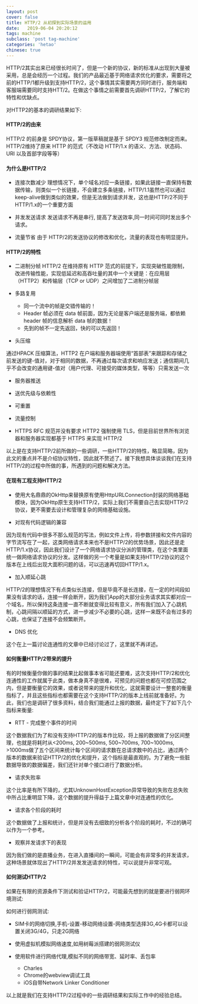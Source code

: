 ```yaml
---
layout: post
cover: false
title: HTTP/2 从初探到实际场景的运用
date:   2019-06-04 20:20:12
tags: machine
subclass: 'post tag-machine'
categories: 'hetao'
chinese: true
---
```


HTTP/2其实出来已经很长时间了，但是一个新的协议，新的标准从出现到大量被采用，总是会经历一个过程。我们的产品最近基于网络请求优化的要求，需要将之前的HTTP/1都升级到支持HTTP/2，这个事情其实需要两方同时进行，服务端和客服端需要同时支持HTT/2。在做这个事情之前需要首先调研HTTP/2，了解它的特性和优缺点。

对HTTP2的基本的调研结果如下:

#### HTTP/2的由来

HTTP/2 的前身是 SPDY协议，第一版草稿就是基于 SPDY3 规范修改制定而来。HTTP/2维持了原来 HTTP 的范式（不改动 HTTP/1.x 的语义、方法、状态码、URI 以及首部字段等等）

#### 为什么是HTTP/2

* 连接次数减少 
理想情况下，单个域名对应一条链接，如果此链接一直保持有数据传输，则类似一个长链接，不会建立多条链接，HTTP/1.1虽然也可以通过keep-alive做到类似的效果，但是无法做到请求并发，这也是HTTP/2不同于HTTP/1.x的一个重要方面

* 并发发送请求 
发送请求不再是串行, 提高了发送效率,同一时间可同时发出多个请求。

* 流量节省 
由于 HTTP/2的发送协议的修改和优化，流量的表现也有明显提升。

#### HTTP/2的特性

* 二进制分帧
HTTP/2 在维持原有 HTTP 范式的前提下，实现突破性能限制，改进传输性能，实现低延迟和高吞吐量的其中一个关键是：在应用层（HTTP2）和传输层（TCP or
UDP）之间增加了二进制分帧层

* 多路复用

     * 同一个流中的帧是交错传输的！
     * Header 帧必须在 data 帧前面，因为无论是客户端还是服务端，都依赖 header 帧的信息解析 data 帧的数据！
     * 先到的帧不一定先返回，快的可以先返回！ 

* 头压缩

通过HPACK 压缩算法，HTTP2 在户端和服务器端使用“首部表”来跟踪和存储之前发送的键-值对，对于相同的数据，不再通过每次请求和响应发送；通信期间几乎不会改变的通用键-值对（用户代理、可接受的媒体类型，等等）只需发送一次

* 服务器推送

* 送优先级与依赖性

* 可重置

* 流量控制

* HTTPS RFC 规范并没有要求 HTTP2 强制使用 TLS，但是目前世界所有浏览器和服务器实现都基于 HTTPS 来实现 HTTP/2

以上是在支持HTTP/2前所做的一些调研，一些HTTP/2的特性，略显简略，因为此文的重点并不是介绍协议特性，因此就不赘述了。接下我想具体谈谈我们在支持HTTP/2的过程中所做的事，所遇到的问题和解决方法。

#### 在现有工程支持HTTP/2

* 使用大名鼎鼎的OkHttp来替换原有使用HttpURLConnection封装的网络基础模块，因为OkHttp原生支持HTTP/2，实际上我们不需要自己去实现HTTP/2协议，更不需要去设计和管理复杂的网络基础设施。

* 对现有代码逻辑的兼容

因为现有代码中很多不那么规范的写法，例如文件上传，将参数拼接和文件内容的字节流写在了一起，这类网络请求本来也不是HTTP/2的优势场景，因此还是走HTTP/1.x协议，因此我们设计了一个网络请求协议分派的管理类，在这个类里面统一做网络请求协议的分发。这样做的另一个考量是如果支持HTTP/2协议的这个版本在上线后出现大面积问题的话，可以迅速再切回HTTP/1.x。

* 加入顺延心跳

HTTP/2的理想情况下有点类似长连接，但是毕竟不是长连接，在一定的时间段如果没有请求的话，连接一样会断开，因为我们App的大部分业务请求其实都对应一个域名，所以保持这条连接一直不断就变得比较有意义，所有我们加入了心跳机制，心跳间隔以顺延的方式，进一步减少不必要的心跳，这样一来既不会有过多的心跳，也保证了连接不会频繁断开。

* DNS 优化

这个在上一篇讨论连通性的文章中已经讨论过了，这里就不再详述。

#### 如何衡量HTTP/2带来的提升

有的时候衡量你做的事的结果比起做事本省可能还要难，这次支持HTTP/2和优化连通性的工作就属于此类，做本身真不是很难，可预见的问题也都在可控范围之内，但是要衡量它的效果，或者说带来的提升和优化，这就需要设计一整套的衡量指标了，并且这些指标也都需要在这个支持HTTP/2的版本上线前就准备好。为此，我们也是调研了很多资料，结合我们能通过上报的数据，最终定下了如下几个指标来衡量:

* RTT - 完成整个事件的时间

这个数据我们为了和没有支持HTTP/2的版本作比较，将上报的数据做了分区间整理，也就是将耗时从<200ms, 200~500ms, 500~700ms, 700~1000ms, >1000ms做了五个区间来统计每个区间的请求数在总请求数中的占比，通过两个版本的数据来验证HTTP/2的优化和提升，这个指标是最直观的。为了避免一些脏数据导致的数据偏差，我们还针对单个接口进行了数据分析。

* 请求失败率 

这个比率是有所下降的，尤其UnknownHostException异常导致的失败在总失败中所占比重明显下降，这个数据的提升得益于上篇文章中对连通性的优化。

* 请求各个阶段的耗时 

这个数据做了上报和统计，但是并没有去细致的分析各个阶段的耗时，不过的确可以作为一个参考。

* 观察并发请求下的表现

因为我们做的是直播业务，在进入直播间的一瞬间，可能会有非常多的并发请求，这种场景就体现出了HTTP/2并发发送请求的特性，可以说提升非常可观。


#### 如何测试HTTP/2

如果在有限的资源条件下测试和验证HTTP/2，可能最先想到的就是要进行弱网环境测试:

如何进行弱网测试:

  * SIM卡的网络切换,手机-设置-移动网络设置-网络类型选择3G,4G卡都可以设置关闭3G/4G，只走2G网络

  * 使用虚拟机模拟网络速度,如用树莓派搭建的弱网测试仪

  * 使用软件进行网络代理,模拟不同的网络带宽、延时率、丢包率

      * Charles
      * Chrome的webview调试工具
      * iOS自带Network Linker Conditioner

以上就是我们在支持HTTP/2过程中的一些调研结果和实际工作中的经验总结。






































 






